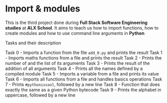 # Import & modules
This is the third project done during **Full Stack Software Engineering studies** at **ALX School**. It aims to teach us how to import functions, how to create modules and how to use command line arguments in **Python**


Tasks and their description 

Task 0 - Imports a function from the file `add_0.py` and prints the result
Task 1 - Imports maths functions from a file and prints the result
Task 2 - Prints the number of and the list of its arguments
Task 3 - Prints the result of the addition of all arguments
Task 4 - Prints all the names defined by a compiled module
Task 5 - Imports a variable from a file and prints its value
Task 6 - Imports all functions from a file and handles basics operations
Task 7 - Prints `#pythoniscool`, followed by a new line
Task 8 - Function that does exactly the same as a given Python bytecode
Task 9 - Prints the alphabet in uppercase, followed by a new line

